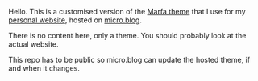 Hello. This is a customised version of the [Marfa theme](https://github.com/microdotblog/theme-marfa) that I use for my [personal website](https://cleardemon.com), hosted on [micro.blog](https://micro.blog).

There is no content here, only a theme. You should probably look at the actual website.

This repo has to be public so micro.blog can update the hosted theme, if and when it changes.

